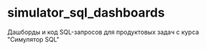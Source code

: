 # simulator_sql_dashboards
Дашборды и код SQL-запросов для продуктовых задач с курса "Симулятор SQL"

